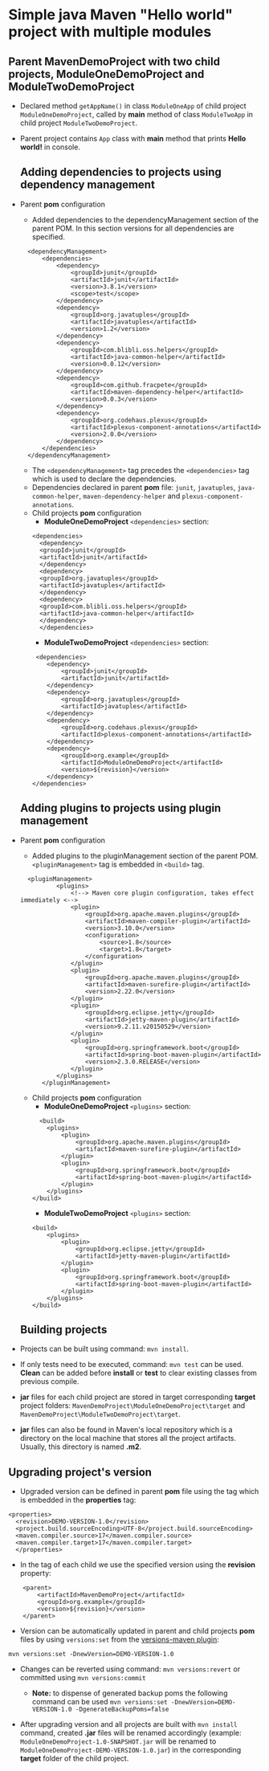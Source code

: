 Simple java Maven "Hello world" project with multiple modules
==========================================================================
  ## Parent **MavenDemoProject** with two child projects, **ModuleOneDemoProject** and **ModuleTwoDemoProject**

- Declared method `getAppName()` in class `ModuleOneApp` of child project `ModuleOneDemoProject`, called by **main** method of class `ModuleTwoApp` in child project `ModuleTwoDemoProject`.

- Parent project contains `App` class with **main** method that prints **Hello world!** in console.

  ## Adding dependencies to projects using dependency management

- Parent **pom** configuration
  -  Added dependencies to the dependencyManagement section of the parent POM. In this section versions for all dependencies are specified.
  ```
    <dependencyManagement>
        <dependencies>
            <dependency>
                <groupId>junit</groupId>
                <artifactId>junit</artifactId>
                <version>3.8.1</version>
                <scope>test</scope>
            </dependency>
            <dependency>
                <groupId>org.javatuples</groupId>
                <artifactId>javatuples</artifactId>
                <version>1.2</version>
            </dependency>
            <dependency>
                <groupId>com.blibli.oss.helpers</groupId>
                <artifactId>java-common-helper</artifactId>
                <version>0.0.12</version>
            </dependency>
            <dependency>
                <groupId>com.github.fracpete</groupId>
                <artifactId>maven-dependency-helper</artifactId>
                <version>0.0.3</version>
            </dependency>
            <dependency>
                <groupId>org.codehaus.plexus</groupId>
                <artifactId>plexus-component-annotations</artifactId>
                <version>2.0.0</version>
            </dependency>
        </dependencies>
    </dependencyManagement>
  ```
  - The `<dependencyManagement>` tag precedes the `<dependencies>` tag which is used to declare the dependencies.
  - Dependencies declared in parent **pom** file: `junit`, `javatuples`, `java-common-helper`, `maven-dependency-helper` and `plexus-component-annotations`.
  - Child projects **pom** configuration
    - **ModuleOneDemoProject** `<dependencies>` section:
    ``` 
    <dependencies>
      <dependency>
      <groupId>junit</groupId>
      <artifactId>junit</artifactId>
      </dependency>
      <dependency>
      <groupId>org.javatuples</groupId>
      <artifactId>javatuples</artifactId>
      </dependency>
      <dependency>
      <groupId>com.blibli.oss.helpers</groupId>
      <artifactId>java-common-helper</artifactId>
      </dependency>
      </dependencies>
    ````
    - **ModuleTwoDemoProject** `<dependencies>` section:
    ``` 
     <dependencies>
        <dependency>
            <groupId>junit</groupId>
            <artifactId>junit</artifactId>
        </dependency>
        <dependency>
            <groupId>org.javatuples</groupId>
            <artifactId>javatuples</artifactId>
        </dependency>
        <dependency>
            <groupId>org.codehaus.plexus</groupId>
            <artifactId>plexus-component-annotations</artifactId>
        </dependency>
        <dependency>
            <groupId>org.example</groupId>
            <artifactId>ModuleOneDemoProject</artifactId>
            <version>${revision}</version>
        </dependency>
    </dependencies>
    ````
  ## Adding plugins to projects using plugin management

- Parent **pom** configuration
  -  Added plugins to the pluginManagement section of the parent POM. `<pluginManagement>` tag is embedded in `<build>` tag.
  ```
    <pluginManagement>
            <plugins>
                <!--> Maven core plugin configuration, takes effect immediately <-->
                <plugin>
                    <groupId>org.apache.maven.plugins</groupId>
                    <artifactId>maven-compiler-plugin</artifactId>
                    <version>3.10.0</version>
                    <configuration>
                        <source>1.8</source>
                        <target>1.8</target>
                    </configuration>
                </plugin>
                <plugin>
                    <groupId>org.apache.maven.plugins</groupId>
                    <artifactId>maven-surefire-plugin</artifactId>
                    <version>2.22.0</version>
                </plugin>
                <plugin>
                    <groupId>org.eclipse.jetty</groupId>
                    <artifactId>jetty-maven-plugin</artifactId>
                    <version>9.2.11.v20150529</version>
                </plugin>
                <plugin>
                    <groupId>org.springframework.boot</groupId>
                    <artifactId>spring-boot-maven-plugin</artifactId>
                    <version>2.3.0.RELEASE</version>
                </plugin>
            </plugins>
        </pluginManagement>
  ```
  - Child projects **pom** configuration
    - **ModuleOneDemoProject** `<plugins>` section:
    ``` 
      <build>
        <plugins>
            <plugin>
                <groupId>org.apache.maven.plugins</groupId>
                <artifactId>maven-surefire-plugin</artifactId>
            </plugin>
            <plugin>
                <groupId>org.springframework.boot</groupId>
                <artifactId>spring-boot-maven-plugin</artifactId>
            </plugin>
        </plugins>
    </build>
    ````
    - **ModuleTwoDemoProject** `<plugins>` section:
    ``` 
    <build>
        <plugins>
            <plugin>
                <groupId>org.eclipse.jetty</groupId>
                <artifactId>jetty-maven-plugin</artifactId>
            </plugin>
            <plugin>
                <groupId>org.springframework.boot</groupId>
                <artifactId>spring-boot-maven-plugin</artifactId>
            </plugin>
        </plugins>
    </build>
    ````
  ## Building projects
- Projects can be built using command: ```mvn install```.
- If only tests need to be executed, command: ```mvn test``` can be used. **Clean** can be added before **install** or **test** to clear existing classes from previous compile.
- **jar** files for each child project are stored in target corresponding **target** project folders: ```MavenDemoProject\ModuleOneDemoProject\target``` and ```MavenDemoProject\ModuleTwoDemoProject\target```.
- **jar** files can also be found in Maven's local repository which is a directory on the local machine that stores all the project artifacts. Usually, this directory is named **.m2**.

## Upgrading project's version
- Upgraded version can be defined in parent **pom** file using the **<revision>** tag which is embedded in the **properties** tag:
```
<properties>
  <revision>DEMO-VERSION-1.0</revision>
  <project.build.sourceEncoding>UTF-8</project.build.sourceEncoding>
  <maven.compiler.source>17</maven.compiler.source>
  <maven.compiler.target>17</maven.compiler.target>
  </properties>
```
- In the **<parent>** tag of each child we use the specified version using the **revision** property:
```
    <parent>
        <artifactId>MavenDemoProject</artifactId>
        <groupId>org.example</groupId>
        <version>${revision}</version>
    </parent>
```
- Version can be automatically updated in parent and child projects **pom** files by using ```versions:set``` from the [versions-maven plugin](https://www.mojohaus.org/versions-maven-plugin/):
```
mvn versions:set -DnewVersion=DEMO-VERSION-1.0
```
- Changes can be reverted using command: ```mvn versions:revert``` or committed using ```mvn versions:commit```

  - **Note:** to dispense of generated backup poms the following command can be used ```mvn versions:set -DnewVersion=DEMO-VERSION-1.0 -DgenerateBackupPoms=false```
  
- After upgrading version and all projects are built with ```mvn install``` command, created **.jar** files will be renamed accordingly (example: ```ModuleOneDemoProject-1.0-SNAPSHOT.jar``` will be renamed to ```ModuleOneDemoProject-DEMO-VERSION-1.0.jar```) in the corresponding **target** folder of the child project.

  
     
